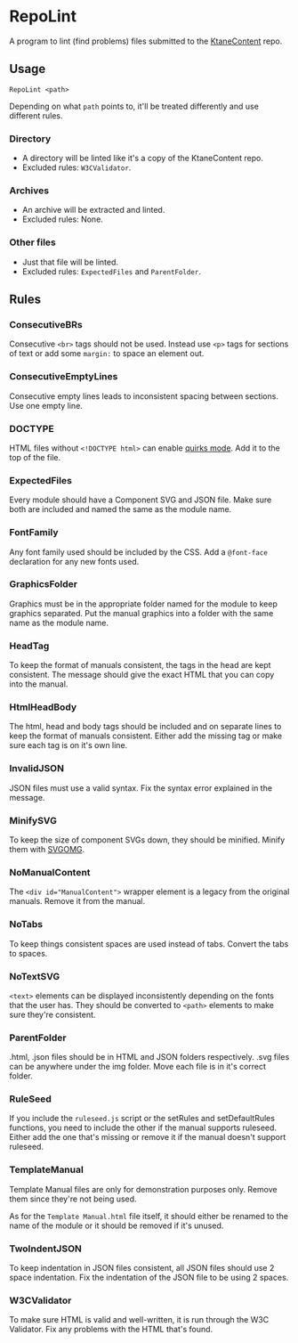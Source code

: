 # RepoLint
A program to lint (find problems) files submitted to the [KtaneContent](https://github.com/Timwi/KtaneContent) repo.

## Usage
```
RepoLint <path>
```
Depending on what `path` points to, it'll be treated differently and use different rules.
### Directory
 * A directory will be linted like it's a copy of the KtaneContent repo.
 * Excluded rules: `W3CValidator`.

### Archives
 * An archive will be extracted and linted.
 * Excluded rules: None.

### Other files
 * Just that file will be linted.
 * Excluded rules: `ExpectedFiles` and `ParentFolder`.

## Rules
### ConsecutiveBRs
Consecutive `<br>` tags should not be used. Instead use `<p>` tags for sections of text or add some `margin:` to space an element out.
### ConsecutiveEmptyLines
Consecutive empty lines leads to inconsistent spacing between sections. Use one empty line.
### DOCTYPE
HTML files without `<!DOCTYPE html>` can enable [quirks mode](https://developer.mozilla.org/en-US/docs/Web/HTML/Quirks_Mode_and_Standards_Mode). Add it to the top of the file.
### ExpectedFiles
Every module should have a Component SVG and JSON file. Make sure both are included and named the same as the module name.
### FontFamily
Any font family used should be included by the CSS. Add a `@font-face` declaration for any new fonts used.
### GraphicsFolder
Graphics must be in the appropriate folder named for the module to keep graphics separated. Put the manual graphics into a folder with the same name as the module name.
### HeadTag
To keep the format of manuals consistent, the tags in the head are kept consistent. The message should give the exact HTML that you can copy into the manual.
### HtmlHeadBody
The html, head and body tags should be included and on separate lines to keep the format of manuals consistent. Either add the missing tag or make sure each tag is on it's own line.
### InvalidJSON
JSON files must use a valid syntax. Fix the syntax error explained in the message.
### MinifySVG
To keep the size of component SVGs down, they should be minified. Minify them with [SVGOMG](https://jakearchibald.github.io/svgomg/).
### NoManualContent
The `<div id="ManualContent">` wrapper element is a legacy from the original manuals. Remove it from the manual.
### NoTabs
To keep things consistent spaces are used instead of tabs. Convert the tabs to spaces.
### NoTextSVG
`<text>` elements can be displayed inconsistently depending on the fonts that the user has. They should be converted to `<path>` elements to make sure they're consistent.
### ParentFolder
.html, .json files should be in HTML and JSON folders respectively. .svg files can be anywhere under the img folder. Move each file is in it's correct folder.
### RuleSeed
If you include the `ruleseed.js` script or the setRules and setDefaultRules functions, you need to include the other if the manual supports ruleseed. Either add the one that's missing or remove it if the manual doesn't support ruleseed.
### TemplateManual
Template Manual files are only for demonstration purposes only. Remove them since they're not being used.

As for the `Template Manual.html` file itself, it should either be renamed to the name of the module or it should be removed if it's unused.
### TwoIndentJSON
To keep indentation in JSON files consistent, all JSON files should use 2 space indentation. Fix the indentation of the JSON file to be using 2 spaces.
### W3CValidator
To make sure HTML is valid and well-written, it is run through the W3C Validator. Fix any problems with the HTML that's found.